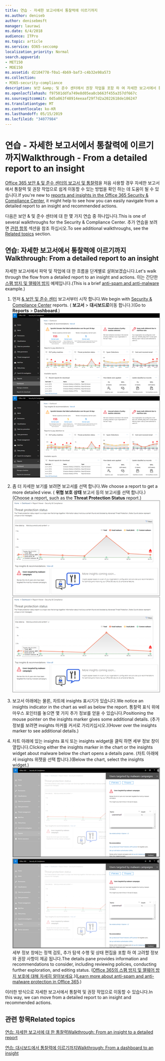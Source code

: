 ```yaml
---
title: 연습 - 자세한 보고서에서 통찰력에 이르기까지
ms.author: deniseb
author: denisebmsft
manager: laurawi
ms.date: 6/4/2018
audience: ITPro
ms.topic: article
ms.service: O365-seccomp
localization_priority: Normal
search.appverid:
- MET150
- MOE150
ms.assetid: d2104778-f0a1-4b69-baf3-c4b32e98a573
ms.collection:
- M365-security-compliance
description: 보안 &amp; 및 준수 센터에서 권장 작업을 포함 하 여 자세한 보고서에서 통찰력으로 이동 하는 방법에 대해 알아봅니다.
ms.openlocfilehash: f97501ddfa749e8d05ea8cb663f455a357df667c
ms.sourcegitcommit: 0d5a863f48914eeaaf29f7d2a2022618de186247
ms.translationtype: MT
ms.contentlocale: ko-KR
ms.lasthandoff: 05/15/2019
ms.locfileid: "34077984"
---
```

# <a name="walkthrough---from-a-detailed-report-to-an-insight"></a><span data-ttu-id="6a3df-103">연습 - 자세한 보고서에서 통찰력에 이르기까지</span><span class="sxs-lookup"><span data-stu-id="6a3df-103">Walkthrough - From a detailed report to an insight</span></span>

<span data-ttu-id="6a3df-104">[Office 365 보안 &amp; 및 준수 센터의 보고서 및 통찰력](reports-and-insights-in-security-and-compliance.md)을 처음 사용할 경우 자세한 보고서에서 통찰력 및 권장 작업으로 쉽게 이동할 수 있는 방법을 확인 하는 데 도움이 될 수 있습니다.</span><span class="sxs-lookup"><span data-stu-id="6a3df-104">If you're new to [reports and insights in the Office 365 Security &amp; Compliance Center](reports-and-insights-in-security-and-compliance.md), it might help to see how you can easily navigate from a detailed report to an insight and recommended actions.</span></span> 
  
<span data-ttu-id="6a3df-105">다음은 보안 &amp; 및 준수 센터에 대 한 몇 가지 연습 중 하나입니다.</span><span class="sxs-lookup"><span data-stu-id="6a3df-105">This is one of several walkthroughs for the Security &amp; Compliance Center.</span></span> <span data-ttu-id="6a3df-106">추가 연습을 보려면 [관련 항목](#related-topics) 섹션을 참조 하십시오.</span><span class="sxs-lookup"><span data-stu-id="6a3df-106">To see additional walkthroughs, see the [Related topics](#related-topics) section.</span></span> 
  
## <a name="walkthrough-from-a-detailed-report-to-an-insight"></a><span data-ttu-id="6a3df-107">연습: 자세한 보고서에서 통찰력에 이르기까지</span><span class="sxs-lookup"><span data-stu-id="6a3df-107">Walkthrough: From a detailed report to an insight</span></span>

<span data-ttu-id="6a3df-108">자세한 보고서에서 파악 및 작업에 대 한 흐름을 단계별로 살펴보겠습니다.</span><span class="sxs-lookup"><span data-stu-id="6a3df-108">Let's walk through the flow from a detailed report to an insight and actions.</span></span> <span data-ttu-id="6a3df-109">이는 간단한 [스팸 방지 및 맬웨어 방지](anti-spam-and-anti-malware-protection.md) 예제입니다.</span><span class="sxs-lookup"><span data-stu-id="6a3df-109">(This is a brief [anti-spam and anti-malware](anti-spam-and-anti-malware-protection.md) example.)</span></span> 
  
1. <span data-ttu-id="6a3df-110">먼저 [ &amp; 보안 및 준수 센터](https://protection.office.com) 보고서부터 시작 합니다.</span><span class="sxs-lookup"><span data-stu-id="6a3df-110">We begin with [Security &amp; Compliance Center](https://protection.office.com) reports.</span></span> <span data-ttu-id="6a3df-111">( **보고서** \> **대시보드로**이동 합니다.)</span><span class="sxs-lookup"><span data-stu-id="6a3df-111">(Go to **Reports** \> **Dashboard**.)</span></span> <br/><span data-ttu-id="6a3df-112">![보안 &amp; 및 준수 센터에서 보고서 \> 대시보드로 이동 합니다.](media/68f3bb7c-b4f7-4cca-904b-478643a93c94.png)</span><span class="sxs-lookup"><span data-stu-id="6a3df-112">![In the Security &amp; Compliance Center, go to Reports \> Dashboard](media/68f3bb7c-b4f7-4cca-904b-478643a93c94.png)</span></span>
  
2. <span data-ttu-id="6a3df-113">좀 더 자세한 보기를 보려면 보고서를 선택 합니다.</span><span class="sxs-lookup"><span data-stu-id="6a3df-113">We choose a report to get a more detailed view.</span></span> <span data-ttu-id="6a3df-114">( **위협 보호 상태** 보고서 등의 보고서를 선택 합니다.)</span><span class="sxs-lookup"><span data-stu-id="6a3df-114">(Choose a report, such as the **Threat Protection Status** report.)</span></span><br/><span data-ttu-id="6a3df-115">![통찰력을 보여 주는 위협 방지 상태 보고서](media/f47d7dbd-816a-47ba-b8db-53919fbed192.png)</span><span class="sxs-lookup"><span data-stu-id="6a3df-115">![Threat Protection Status report showing insights](media/f47d7dbd-816a-47ba-b8db-53919fbed192.png)</span></span>
  
3. <span data-ttu-id="6a3df-116">보고서 아래에는 물론, 차트에 insights 표시기가 있습니다.</span><span class="sxs-lookup"><span data-stu-id="6a3df-116">We notice an insights indicator in the chart as well as below the report.</span></span> <span data-ttu-id="6a3df-117">통찰력 표식 위에 마우스 포인터를 놓으면 몇 가지 추가 정보를 얻을 수 있습니다.</span><span class="sxs-lookup"><span data-stu-id="6a3df-117">Positioning the mouse pointer on the insights marker gives some additional details.</span></span> <span data-ttu-id="6a3df-118">(추가 정보를 보려면 insights 마커를 커서로 가리키십시오.)</span><span class="sxs-lookup"><span data-stu-id="6a3df-118">(Hover over the insights marker to see additional details.)</span></span>
    
4. <span data-ttu-id="6a3df-119">차트 아래에 있는 insights 표식 또는 insights widget을 클릭 하면 세부 정보 창이 열립니다.</span><span class="sxs-lookup"><span data-stu-id="6a3df-119">Clicking either the insights marker in the chart or the insights widget about malware below the chart opens a details pane.</span></span> <span data-ttu-id="6a3df-120">(차트 아래에서 insights 위젯을 선택 합니다.)</span><span class="sxs-lookup"><span data-stu-id="6a3df-120">(Below the chart, select the insights widget.)</span></span><br/><span data-ttu-id="6a3df-121">![맬웨어에 대 한 정보](media/2c8bccc5-ca4e-4bb9-ad4c-55fcee0535b7.png)</span><span class="sxs-lookup"><span data-stu-id="6a3df-121">![Details for insights about malware](media/2c8bccc5-ca4e-4bb9-ad4c-55fcee0535b7.png)</span></span><br/><span data-ttu-id="6a3df-122">세부 정보 창에는 정책 검토, 추가 탐색 수행 및 상태 편집을 포함 하 여 고려할 정보와 권장 사항이 제공 됩니다.</span><span class="sxs-lookup"><span data-stu-id="6a3df-122">The details pane provides information and recommendations to consider, including reviewing policies, conducting further exploration, and editing status.</span></span> <span data-ttu-id="6a3df-123">([Office 365의 스팸 방지 및 맬웨어 방지 보호에 대해 자세히 알아보세요](anti-spam-and-anti-malware-protection.md).)</span><span class="sxs-lookup"><span data-stu-id="6a3df-123">([Learn more about anti-spam and anti-malware protection in Office 365](anti-spam-and-anti-malware-protection.md).)</span></span>
    
<span data-ttu-id="6a3df-124">이러한 방식으로 자세한 보고서에서 통찰력 및 권장 작업으로 이동할 수 있습니다.</span><span class="sxs-lookup"><span data-stu-id="6a3df-124">In this way, we can move from a detailed report to an insight and recommended actions.</span></span> 
  
## <a name="related-topics"></a><span data-ttu-id="6a3df-125">관련 항목</span><span class="sxs-lookup"><span data-stu-id="6a3df-125">Related topics</span></span>

[<span data-ttu-id="6a3df-126">연습: 자세한 보고서에 대 한 통찰력</span><span class="sxs-lookup"><span data-stu-id="6a3df-126">Walkthrough: From an insight to a detailed report</span></span>](from-an-insight-to-a-detailed-report.md)
  
[<span data-ttu-id="6a3df-127">연습: 대시보드에서 통찰력에 이르기까지</span><span class="sxs-lookup"><span data-stu-id="6a3df-127">Walkthrough: From a dashboard to an insight</span></span>](from-a-dashboard-to-an-insight.md)
  


